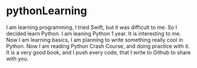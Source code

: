 # pythonLearning
I am learning programming, I tried Swift, but it was difficult to me. So I decided learn Python. I am leaning Python 1 year. It is interesting to me. Now I am learning basics, I am planning to write something really cool in Python. Now I am reading Python Crash Course, and doing practice with it. It is a very good book, and I push every code, that I write to Github to share with you.
